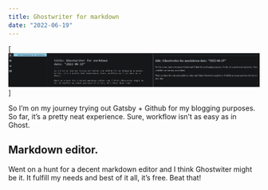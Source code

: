 ```yaml
---
title: Ghostwriter for markdown
date: "2022-06-19"
---
```

[![Ghostwriter](./Ghostwriter.JPG)]

So I’m on my journey trying out Gatsby + Github for my blogging purposes. 
So far, it’s a pretty neat experience. Sure, workflow isn’t as easy as in Ghost.

## Markdown editor.
Went on a hunt for a decent markdown editor and I think Ghostwiter might be it. It fulfill my needs and best of it all, it’s free. Beat that!
